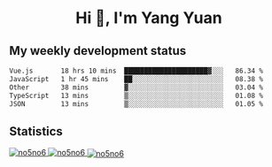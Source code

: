 <h1 align="center">Hi 👋, I'm Yang Yuan</h1>


## My weekly development status
<!--START_SECTION:waka-->

```txt
Vue.js       18 hrs 10 mins  █████████████████████▓░░░   86.34 %
JavaScript   1 hr 45 mins    ██░░░░░░░░░░░░░░░░░░░░░░░   08.38 %
Other        38 mins         ▓░░░░░░░░░░░░░░░░░░░░░░░░   03.04 %
TypeScript   13 mins         ▒░░░░░░░░░░░░░░░░░░░░░░░░   01.08 %
JSON         13 mins         ▒░░░░░░░░░░░░░░░░░░░░░░░░   01.05 %
```

<!--END_SECTION:waka-->

## Statistics
<a href="https://github.com/anuraghazra/github-readme-stats">
  <img src="https://github-readme-stats.vercel.app/api/top-langs/?username=no5no6&theme=dracula" alt="no5no6">
</a>
<a href="https://github.com/anuraghazra/github-readme-stats">
  <img src="https://github-readme-stats.vercel.app/api?username=no5no6&show_icons=true&theme=dracula&line_height=40" alt="no5no6">
</a>
<a href="https://github.com/anuraghazra/github-readme-stats">
  <img align="center" src="https://github-readme-streak-stats.herokuapp.com/?user=no5no6&theme=dracula" alt="no5no6" />
</a>